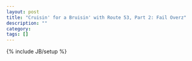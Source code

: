 ```yaml
---
layout: post
title: "Cruisin' for a Bruisin' with Route 53, Part 2: Fail Overz"
description: ""
category: 
tags: []
---
```

{% include JB/setup %}
